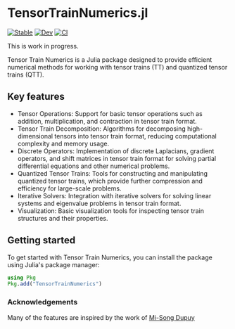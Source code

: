 # TensorTrainNumerics.jl

[![Stable](https://img.shields.io/badge/docs-stable-blue.svg)](https://martinmikkelsen.github.io/TensorTrainNumerics.jl/)
[![Dev](https://img.shields.io/badge/docs-dev-blue.svg)](https://martinmikkelsen.github.io/TensorTrainNumerics.jl/dev)
[![CI](https://github.com/MartinMikkelsen/TensorTrainNumerics.jl/actions/workflows/ci.yml/badge.svg)](https://github.com/MartinMikkelsen/TensorTrainNumerics.jl/actions/workflows/ci.yml)

This is work in progress. 
    
Tensor Train Numerics is a Julia package designed to provide efficient numerical methods for working with tensor trains (TT) and quantized tensor trains (QTT). 

## Key features

- Tensor Operations: Support for basic tensor operations such as addition, multiplication, and contraction in tensor train format.
- Tensor Train Decomposition: Algorithms for decomposing high-dimensional tensors into tensor train format, reducing computational complexity and memory usage.
- Discrete Operators: Implementation of discrete Laplacians, gradient operators, and shift matrices in tensor train format for solving partial differential equations and other numerical problems.
- Quantized Tensor Trains: Tools for constructing and manipulating quantized tensor trains, which provide further compression and efficiency for large-scale problems.
- Iterative Solvers: Integration with iterative solvers for solving linear systems and eigenvalue problems in tensor train format.
- Visualization: Basic visualization tools for inspecting tensor train structures and their properties. 

## Getting started 

To get started with Tensor Train Numerics, you can install the package using Julia's package manager:

```Julia
using Pkg
Pkg.add("TensorTrainNumerics")
```

### Acknowledgements 

Many of the features are inspired by the work of [Mi-Song Dupuy](https://github.com/msdupuy)

